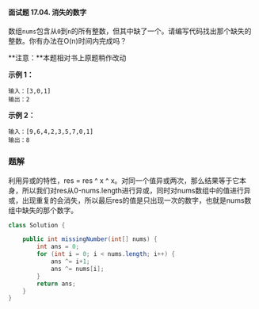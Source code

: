 #### 面试题 17.04. 消失的数字

数组`nums`包含从`0`到`n`的所有整数，但其中缺了一个。请编写代码找出那个缺失的整数。你有办法在O(n)时间内完成吗？

**注意：**本题相对书上原题稍作改动

**示例 1：**

```shell
输入：[3,0,1]
输出：2
```

**示例 2：**

```shell
输入：[9,6,4,2,3,5,7,0,1]
输出：8
```

### 题解

利用异或的特性，res = res ^ x ^ x。对同一个值异或两次，那么结果等于它本身，所以我们对res从0-nums.length进行异或，同时对nums数组中的值进行异或，出现重复的会消失，所以最后res的值是只出现一次的数字，也就是nums数组中缺失的那个数字。

```java
class Solution {

    public int missingNumber(int[] nums) {
        int ans = 0;
        for (int i = 0; i < nums.length; i++) {
            ans ^= i+1;
            ans ^= nums[i];
        }
        return ans;
    }
}
```

